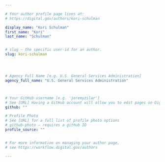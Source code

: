 ```yaml
---

# Your author profile page lives at:
# https://digital.gov/authors/kori-schulman

display_name: "Kori Schulman"
first_name: "Kori"
last_name: "Schulman"


# slug — the specific user-id for an author.
slug: kori-schulman




# Agency Full Name [e.g. U.S. General Services Administration]
agency_full_name: "U.S. General Services Administration"



# Your GitHub username [e.g. 'jeremyzilar']
# See [URL] Having a GitHub account will allow you to edit pages on DigitalGov. The image used in your GitHub account can also be used to populate your digital.gov profile photo.
github: ""

# Profile Photo
# See [URL] for a full list of profile photo options
# github-photo — requires a github ID
profile_source: ""


# For more information on managing your author page,
# see https://workflow.digital.gov/authors

---
```

